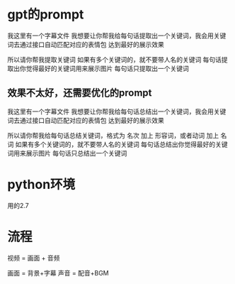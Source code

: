 # gpt的prompt
我这里有一个字幕文件
我想要让你帮我给每句话提取出一个关键词，我会用关键词去通过接口自动匹配对应的表情包
达到最好的展示效果

所以请你帮我提取关键词
如果有多个关键词的，就不要带人名的关键词
每句话提取出你觉得最好的关键词用来展示图片
每句话只提取出一个关键词




## 效果不太好，还需要优化的prompt
我这里有一个字幕文件
我想要让你帮我给每句话总结出一个关键词，我会用关键词去通过接口自动匹配对应的表情包
达到最好的展示效果

所以请你帮我给每句话总结关键词，格式为 名次 加上 形容词，或者动词 加上 名词
如果有多个关键词的，就不要带人名的关键词
每句话总结出你觉得最好的关键词用来展示图片
每句话只总结出一个关键词


# python环境
用的2.7


# 流程
视频 = 画面 + 音频

画面 = 背景+字幕
声音 = 配音+BGM